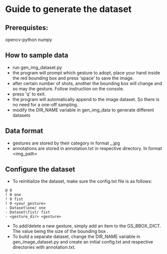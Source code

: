 # Guide to generate the dataset
## Prerequistes:
opencv-python
numpy

## How to sample data
- run gen_img_dataset.py
- the program will prompt which gesture to adopt, place your hand inside the red bounding box and press 'space' to save the image.
- after certain number of shots, another the bounding box will change and so may the gesture. Follow instruction on the console.
- press 'q' to exit. 
- the program will automatically append to the image dataset. So there is no need for a one-off sampling.
- modify the DIR_NAME variable in gen_img_data to generate different datasets

## Data format
- gestures are stored by their category in format <gesture>_<number>.jpg
- annotations are stored in annotation.txt in respective directory. In format <img_path> <x1> <y1> <x2> <y2>

## Configure the dataset
- To reinitialize the dataset, make sure the config.txt file is as follows:
```
@ 0
! 0 one
! 0 fist
! 0 <your_gesture>
- Dataset\one/ one
- Dataset\fist/ fist
- <gesture_dir> <gesture>
```
- To add/delete a new gesture, simply add an item to the GS_BBOX_DICT. The value being the size of the bounding box .
- To build a separate dataset, change the DIR_NAME variable in gen_image_dataset.py and create an initial config.txt and respective directories with annotation.txt.
